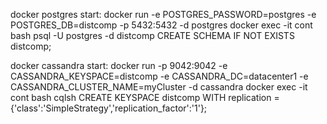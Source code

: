 docker postgres start:
    docker run -e POSTGRES_PASSWORD=postgres -e POSTGRES_DB=distcomp -p 5432:5432 -d postgres
    docker exec -it cont bash
    psql -U postgres -d distcomp
    CREATE SCHEMA IF NOT EXISTS distcomp;

docker cassandra start:
    docker run -p 9042:9042 -e CASSANDRA_KEYSPACE=distcomp -e CASSANDRA_DC=datacenter1 -e CASSANDRA_CLUSTER_NAME=myCluster -d cassandra
    docker exec -it cont bash
    cqlsh
    CREATE KEYSPACE distcomp WITH replication = {'class':'SimpleStrategy','replication_factor':'1'};
